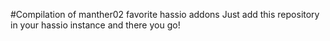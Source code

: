 #Compilation of manther02 favorite hassio addons
Just add this repository in your hassio instance and there you go!
